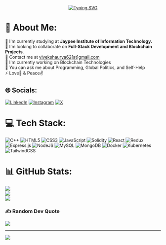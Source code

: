 <div align="center">
  <a href="https://git.io/typing-svg">
    <img src="https://readme-typing-svg.demolab.com?font=Handjet&size=35&pause=1000&color=2283FF&center=true&vCenter=true&width=435&lines=Full+Stack+Web+Developer;Blockchain+Developer;DevOps+Engineer" alt="Typing SVG" />
  </a>
</div>


# 💫 About Me:
🔭 I'm currently studying at **Jaypee Institute of Information Technology.**<br>
👯 I'm looking to collaborate on **Full-Stack Development and Blockchain Projects**.<br>
📧 Contact me at [vivekshaurya62[at]gmail.com](mailto:vivekshaurya62@gmail.com)<br>
🤝 I'm currently working on Blockchain Technologies<br>
🌱 You can ask me about Programming, Global Politics, and Self-Help<br>
⚡ Love💙 & Peace✌️<br>



## 🌐 Socials:
[![LinkedIn](https://img.shields.io/badge/linkedin-%230077B5.svg?style=for-the-badge&logo=linkedin&logoColor=white)](https://www.linkedin.com/in/vivek-shaurya-b10a64237/) [![Instagram](https://img.shields.io/badge/Instagram-%23E4405F.svg?style=for-the-badge&logo=Instagram&logoColor=white)](https://www.instagram.com/valour__sagacious/)  [![X](https://img.shields.io/badge/X-%23000000.svg?style=for-the-badge&logo=X&logoColor=white)](https://twitter.com/VivekShaurya5)

# 💻 Tech Stack:
![C++](https://img.shields.io/badge/c++-%2300599C.svg?style=for-the-badge&logo=c%2B%2B&logoColor=white) ![HTML5](https://img.shields.io/badge/html5-%23E34F26.svg?style=for-the-badge&logo=html5&logoColor=white) ![CSS3](https://img.shields.io/badge/css3-%231572B6.svg?style=for-the-badge&logo=css3&logoColor=white) ![JavaScript](https://img.shields.io/badge/javascript-%23323330.svg?style=for-the-badge&logo=javascript&logoColor=%23F7DF1E) ![Solidity](https://img.shields.io/badge/Solidity-%23363636.svg?style=for-the-badge&logo=solidity&logoColor=white)  ![React](https://img.shields.io/badge/react-%2320232a.svg?style=for-the-badge&logo=react&logoColor=%2361DAFB) ![Redux](https://img.shields.io/badge/redux-%23593d88.svg?style=for-the-badge&logo=redux&logoColor=white) ![Express.js](https://img.shields.io/badge/express.js-%23404d59.svg?style=for-the-badge&logo=express&logoColor=%2361DAFB) ![NodeJS](https://img.shields.io/badge/node.js-6DA55F?style=for-the-badge&logo=node.js&logoColor=white) ![MySQL](https://img.shields.io/badge/mysql-%2300f.svg?style=for-the-badge&logo=mysql&logoColor=white) ![MongoDB](https://img.shields.io/badge/MongoDB-%234ea94b.svg?style=for-the-badge&logo=mongodb&logoColor=white) ![Docker](https://img.shields.io/badge/docker-%230db7ed.svg?style=for-the-badge&logo=docker&logoColor=white) ![Kubernetes](https://img.shields.io/badge/kubernetes-%23326ce5.svg?style=for-the-badge&logo=kubernetes&logoColor=white) ![TailwindCSS](https://img.shields.io/badge/tailwindcss-0F172A?&logo=tailwindcss)


# 📊 GitHub Stats:
![](https://github-readme-stats.vercel.app/api?username=MRPERFECT0603&theme=tokyonight&hide_border=false&include_all_commits=false&count_private=false)<br/>
![](https://github-readme-streak-stats.herokuapp.com/?user=MRPERFECT0603&theme=tokyonight&hide_border=false)<br/>
![](https://github-readme-stats.vercel.app/api/top-langs/?username=MRPERFECT0603&theme=tokyonight&hide_border=false&include_all_commits=false&count_private=false&layout=compact)

### ✍️ Random Dev Quote
![](https://quotes-github-readme.vercel.app/api?type=horizontal&theme=radical)

---
[![](https://visitcount.itsvg.in/api?id=MRPERFECT&label=Profile%20Views&color=1&icon=0&pretty=true)](https://visitcount.itsvg.in)
 

